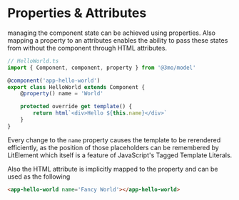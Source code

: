 # Properties & Attributes

managing the component state can be achieved using properties. Also mapping a property to an attributes enables the ability to pass these states from without the component through HTML attributes.

``` ts
// HelloWorld.ts
import { Component, component, property } from '@3mo/model'

@component('app-hello-world')
export class HelloWorld extends Component {
	@property() name = 'World'

	protected override get template() {
		return html`<div>Hello ${this.name}</div>`
	}
}
```

Every change to the `name` property causes the template to be rerendered efficiently, as the position of those placeholders can be remembered by LitElement which itself is a feature of JavaScript's Tagged Template Literals.

Also the HTML attribute is implicitly mapped to the property and can be used as the following
``` html
<app-hello-world name='Fancy World'></app-hello-world>
```